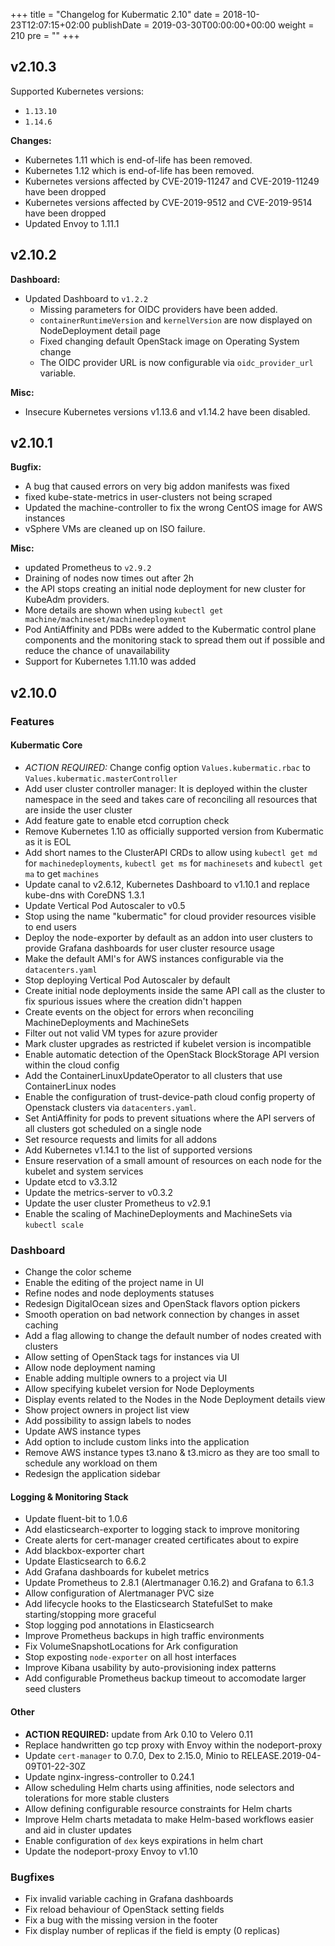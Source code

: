 +++
title = "Changelog for Kubermatic 2.10"
date = 2018-10-23T12:07:15+02:00
publishDate = 2019-03-30T00:00:00+00:00
weight = 210
pre = "<b></b>"
+++

## v2.10.3

Supported Kubernetes versions:

- `1.13.10`
- `1.14.6`

**Changes:**

- Kubernetes 1.11 which is end-of-life has been removed.
- Kubernetes 1.12 which is end-of-life has been removed.
- Kubernetes versions affected by CVE-2019-11247 and CVE-2019-11249 have been dropped
- Kubernetes versions affected by CVE-2019-9512 and CVE-2019-9514 have been dropped
- Updated Envoy to 1.11.1

## v2.10.2

**Dashboard:**

- Updated Dashboard to `v1.2.2`
  - Missing parameters for OIDC providers have been added.
  - `containerRuntimeVersion` and `kernelVersion` are now displayed on NodeDeployment detail page
  - Fixed changing default OpenStack image on Operating System change
  - The OIDC provider URL is now configurable via `oidc_provider_url` variable.

**Misc:**

- Insecure Kubernetes versions v1.13.6 and v1.14.2 have been disabled.

## v2.10.1

**Bugfix:**

- A bug that caused errors on very big addon manifests was fixed
- fixed kube-state-metrics in user-clusters not being scraped
- Updated the machine-controller to fix the wrong CentOS image for AWS instances
- vSphere VMs are cleaned up on ISO failure.

**Misc:**

- updated Prometheus to `v2.9.2`
- Draining of nodes now times out after 2h
- the API stops creating an initial node deployment for new cluster for KubeAdm providers.
- More details are shown when using `kubectl get machine/machineset/machinedeployment`
- Pod AntiAffinity and PDBs were added to the Kubermatic control plane components and the monitoring stack to spread them out if possible and reduce the chance of unavailability
- Support for Kubernetes 1.11.10 was added

## v2.10.0

### Features

#### Kubermatic Core

- *ACTION REQUIRED:* Change config option `Values.kubermatic.rbac` to `Values.kubermatic.masterController`
- Add user cluster controller manager: It is deployed within the cluster namespace in the seed and takes care of reconciling all resources that are inside the user cluster
- Add feature gate to enable etcd corruption check
- Remove Kubernetes 1.10 as officially supported version from Kubermatic as it is EOL
- Add short names to the ClusterAPI CRDs to allow using `kubectl get md` for `machinedeployments`, `kubectl get ms` for `machinesets` and `kubectl get ma` to get `machines`
- Update canal to v2.6.12, Kubernetes Dashboard to v1.10.1 and replace kube-dns with CoreDNS 1.3.1
- Update Vertical Pod Autoscaler to v0.5
- Stop using the name "kubermatic" for cloud provider resources visible to end users
- Deploy the node-exporter by default as an addon into user clusters to provide Grafana dashboards for user cluster resource usage
- Make the default AMI's for AWS instances configurable via the `datacenters.yaml`
- Stop deploying Vertical Pod Autoscaler by default
- Create initial node deployments inside the same API call as the cluster to fix spurious issues where the creation didn't happen
- Create events on the object for errors when reconciling MachineDeployments and MachineSets
- Filter out not valid VM types for azure provider
- Mark cluster upgrades as restricted if kubelet version is incompatible
- Enable automatic detection of the OpenStack BlockStorage API version within the cloud config
- Add the ContainerLinuxUpdateOperator to all clusters that use ContainerLinux nodes
- Enable the configuration of trust-device-path cloud config property of Openstack clusters via `datacenters.yaml`.
- Set AntiAffinity for pods to prevent situations where the API servers of all clusters got scheduled on a single node
- Set resource requests and limits for all addons
- Add Kubernetes v1.14.1 to the list of supported versions
- Ensure reservation of a small amount of resources on each node for the kubelet and system services
- Update etcd to v3.3.12
- Update the metrics-server to v0.3.2
- Update the user cluster Prometheus to v2.9.1
- Enable the scaling of MachineDeployments and MachineSets via `kubectl scale`

### Dashboard

- Change the color scheme
- Enable the editing of the project name in UI
- Refine nodes and node deployments statuses
- Redesign DigitalOcean sizes and OpenStack flavors option pickers
- Smooth operation on bad network connection by changes in asset caching
- Add a flag allowing to change the default number of nodes created with clusters
- Allow setting of OpenStack tags for instances via UI
- Allow node deployment naming
- Enable adding multiple owners to a project via UI
- Allow specifying kubelet version for Node Deployments
- Display events related to the Nodes in the Node Deployment details view
- Show project owners in project list view
- Add possibility to assign labels to nodes
- Update AWS instance types
- Add option to include custom links into the application
- Remove AWS instance types t3.nano & t3.micro as they are too small to schedule any workload on them
- Redesign the application sidebar

#### Logging & Monitoring Stack

- Update fluent-bit to 1.0.6
- Add elasticsearch-exporter to logging stack to improve monitoring
- Create alerts for cert-manager created certificates about to expire
- Add blackbox-exporter chart
- Update Elasticsearch to 6.6.2
- Add Grafana dashboards for kubelet metrics
- Update Prometheus to 2.8.1 (Alertmanager 0.16.2) and Grafana to 6.1.3
- Allow configuration of Alertmanager PVC size
- Add lifecycle hooks to the Elasticsearch StatefulSet to make starting/stopping more graceful
- Stop logging pod annotations in Elasticsearch
- Improve Prometheus backups in high traffic environments
- Fix VolumeSnapshotLocations for Ark configuration
- Stop exposting `node-exporter` on all host interfaces
- Improve Kibana usability by auto-provisioning index patterns
- Add configurable Prometheus backup timeout to accomodate larger seed clusters

#### Other

- **ACTION REQUIRED:** update from Ark 0.10 to Velero 0.11
- Replace handwritten go tcp proxy with Envoy within the nodeport-proxy
- Update `cert-manager` to 0.7.0, Dex to 2.15.0, Minio to RELEASE.2019-04-09T01-22-30Z
- Update nginx-ingress-controller to 0.24.1
- Allow scheduling Helm charts using affinities, node selectors and tolerations for more stable clusters
- Allow defining configurable resource constraints for Helm charts
- Improve Helm charts metadata to make Helm-based workflows easier and aid in cluster updates
- Enable configuration of `dex` keys expirations in helm chart
- Update the nodeport-proxy Envoy to v1.10

### Bugfixes

- Fix invalid variable caching in Grafana dashboards
- Fix reload behaviour of OpenStack setting fields
- Fix a bug with the missing version in the footer
- Fix display number of replicas if the field is empty (0 replicas)
